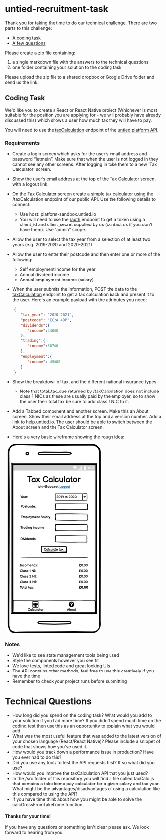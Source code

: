 # untied-recruitment-task

Thank you for taking the time to do our technical challenge. There are two parts to this challenge:

* [A coding task](#coding-task)
* [A few questions](#technical-questions)

Please create a zip file containing:

1. a single markdown file with the answers to the technical questions
2. one folder containing your solution to the coding task

Please upload the zip file to a shared dropbox or Google Drive folder and send us the link.

## Coding Task

We'd like you to create a React or React Native project (Whichever is most suitable for the position you are applying for - we will probably have already discussed this) which shows a user how much tax they will have to pay.

You will need to use the [taxCalculation](https://documenter.getpostman.com/view/7541671/SzzrZETB#855a0137-04c8-40ad-b83b-f1c929a38feb) endpoint of the [untied platform API](https://documenter.getpostman.com/view/7541671/SzzrZETB).

### Requirements

* Create a login screen which asks for the user’s email address and password “letmein”. Make sure that when the user is not logged in they cannot see any other screens. After logging in take them to a new ‘Tax Calculator’ screen.

* Show the user’s email address at the top of the Tax Calculator screen, with a logout link.

* On the Tax Calculator screen create a simple tax calculator using the /taxCalculation endpoint of our public API. Use the following details to connect:
    - Use host: platform-sandbox.untied.io
    - You will need to use the [/auth](https://documenter.getpostman.com/view/7541671/SzzrZETB#5565df22-2742-4d31-8f94-a7f92167f4b5) endpoint to get a token using a client_id and client_secret supplied by us (contact us if you don't have them). Use "admin" scope. 

* Allow the user to select the tax year from a selection of at least two years (e.g. 2019-2020 and 2020-2021) 

* Allow the user to enter their postcode and then enter one or more of the following:
	- Self employment income for the year
	- Annual dividend income
	- Annual employment income (salary)

* When the user submits the information, POST the data to the [taxCalculation](https://documenter.getpostman.com/view/7541671/SzzrZETB#855a0137-04c8-40ad-b83b-f1c929a38feb) endpoint to get a tax calculation back and present it to the user. Here's an example payload with the attributes you need:

```json
	{
	   "tax_year": "2020-2021",	
	   "postcode": "EC2A 4DP",
	   "dividends":{
	      "income":44000
	   },
	   "trading":{
	      "income":36760
	   },
	   "employment":{
	      "income": 45000
	   }
	}
```

* Show the breakdown of tax, and the different national insurance types
  - Note that total_tax_due returned by /taxCalculation does not include class 1 NICs as these are usually paid by the employer, so to show the user their total tax be sure to add class 1 NIC to it.

* Add a Tabbed component and another screen. Make this an About screen. Show their email address at the top and a version number. Add a link to help.untied.io. The user should be able to switch between the About screen and the Tax Calculator screen. 

* Here's a very basic wireframe showing the rough idea:

&nbsp;&nbsp;<img src="https://github.com/mtettmar/untied-recruitment-task/blob/master/images/wireframe2.png" width="300">

### Notes

* We'd like to see state management tools being used
* Style the components however you see fit
* We love tests, linted code and great looking UIs
* The API contains other methods, feel free to use this creatively if you have the time
* Remember to check your project runs before submitting

# Technical Questions

* How long did you spend on the coding task? What would you add to your solution if you had more time? If you didn't spend much time on the coding test then use this as an opportunity to explain what you would add.
* What was the most useful feature that was added to the latest version of your chosen language (React/React Native)? Please include a snippet of code that shows how you've used it.
* How would you track down a performance issue in production? Have you ever had to do this?
* Did you use any tools to test the API requests first? If so what did you use?
* How would you improve the taxCalculation API that you just used?
* In the /src folder of this repository you will find a file called taxCalc.js that contains a take home pay calculator for a given salary and tax year. What might be the advantages/disadvantages of using a calculation like this compared to using the API?
* If you have time think about how you might be able to solve the calcGrossFromTakehome function.  

#### Thanks for your time!

If you have any questions or something isn't clear please ask. We look forward to hearing from you.
